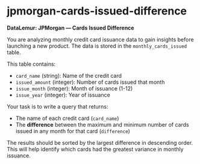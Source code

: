 # jpmorgan-cards-issued-difference

**DataLemur: JPMorgan — Cards Issued Difference**

You are analyzing monthly credit card issuance data to gain insights before launching a new product. The data is stored in the `monthly_cards_issued` table.

This table contains:
- `card_name` (string): Name of the credit card
- `issued_amount` (integer): Number of cards issued that month
- `issue_month` (integer): Month of issuance (1-12)
- `issue_year` (integer): Year of issuance

Your task is to write a query that returns:
- The name of each credit card (`card_name`)
- The **difference** between the maximum and minimum number of cards issued in any month for that card (`difference`)

The results should be sorted by the largest difference in descending order. This will help identify which cards had the greatest variance in monthly issuance.
